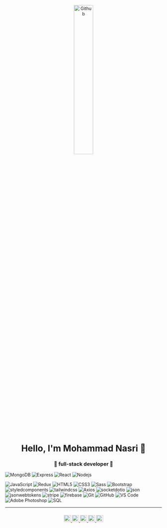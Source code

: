 <div align="center">
<img width="35%" align="center" alt="Github" src="https://user-images.githubusercontent.com/48678280/88862734-4903af80-d201-11ea-968b-9c939d88a37c.gif" />
</div>
<h1 align="center"> Hello, I'm Mohammad Nasri 👋 </h1>
<h3 align="center">🚀 full-stack developer 🚀</h3>

![MongoDB](https://img.shields.io/badge/-MongoDB-black?style=flat-square&logo=mongodb)
![Express](https://img.shields.io/badge/-Express-%23282C34?style=flat-square&logo=express)
![React](https://img.shields.io/badge/-React-%23282C34?style=flat-square&logo=react)
![Nodejs](https://img.shields.io/badge/-Nodejs-black?style=flat-square&logo=Node.js)

![JavaScript](https://img.shields.io/badge/-JavaScript-black?style=flat-square&logo=javascript)
![Redux](https://img.shields.io/badge/-Redux-%23282C34?style=flat-square&logo=redux)
![HTML5](https://img.shields.io/badge/-HTML5-%23E44D27?style=flat-square&logo=html5&logoColor=ffffff)
![CSS3](https://img.shields.io/badge/-CSS3-%231572B6?style=flat-square&logo=css3)
![Sass](https://img.shields.io/badge/-Sass-%23CC6699?style=flat-square&logo=sass&logoColor=ffffff)
![Bootstrap](https://img.shields.io/badge/-Bootstrap-563D7C?style=flat-square&logo=bootstrap)
![styledcomponents](https://img.shields.io/badge/-styledComponents-563D7C?style=flat-square&logo=styledcomponents)
![tailwindcss](https://img.shields.io/badge/-tailwindcss-563D7C?style=flat-square&logo=tailwindcss)
![Axios](https://img.shields.io/badge/-Axios-%23282C34?style=flat-square&logo=axios)
![socketdotio](https://img.shields.io/badge/-socketdotio-%23282C34?style=flat-square&logo=socketdotio)
![json](https://img.shields.io/badge/-json-%23282C34?style=flat-square&logo=json)
![jsonwebtokens](https://img.shields.io/badge/-jsonwebtokens-%23282C34?style=flat-square&logo=jsonwebtokens)
![stripe](https://img.shields.io/badge/-stripe-%23282C34?style=flat-square&logo=stripe)
![firebase](https://img.shields.io/badge/-firebase-%23282C34?style=flat-square&logo=firebase)
![Git](https://img.shields.io/badge/-Git-black?style=flat-square&logo=git)
![GitHub](https://img.shields.io/badge/-GitHub-181717?style=flat-square&logo=github)
![VS Code](http://img.shields.io/badge/-VS%20Code-007ACC?style=flat-square&logo=visual-studio-code)
![Adobe Photoshop](http://img.shields.io/badge/-Abode%20Photoshop-26C9FF?style=flat-square&logo=adobe-photoshop&logoColor=ffffff)
![SQL](https://img.shields.io/badge/-SQL-000000?style=flat&logo=postgresql)

<hr>
<div align="center" style=padding:10px;">
  <a href="https://br.linkedin.com/in/NasrimhdN">
    <img  alt="NasrimhdN LinkdeIn" width="22px" src="https://cdn.jsdelivr.net/npm/simple-icons@3.5.0/icons/linkedin.svg" />
  </a>
  <a href="https://instagram.com/NasrimhdN">
    <img  alt="NasrimhdN Instagram" width="22px" src="https://cdn.jsdelivr.net/npm/simple-icons@3.5.0/icons/instagram.svg" />
  </a>
    <a href="https://facebook.com/NasrimhdN">
    <img  alt="NasrimhdN facebook" width="22px" src="https://cdn.jsdelivr.net/npm/simple-icons@3.5.0/icons/facebook.svg" />
  </a>
    <a href="https://twitter.com/NasriMhdN">
    <img  alt="NasrimhdN twitter" width="22px" src="https://cdn.jsdelivr.net/npm/simple-icons@3.5.0/icons/twitter.svg" />
  </a>
 <a href="mailto:NasrimhdN@gmail.com" >
    <img  alt="GMail" width="22px" src="https://cdn.jsdelivr.net/npm/simple-icons@3.5.0/icons/gmail.svg" />
  </a>
</div>
